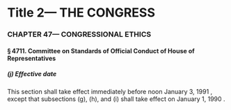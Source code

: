 
# Title 2— THE CONGRESS
### CHAPTER 47— CONGRESSIONAL ETHICS
#### § 4711. Committee on Standards of Official Conduct of House of Representatives
##### (j) Effective date

This section shall take effect immediately before noon January 3, 1991 , except that subsections (g), (h), and (i) shall take effect on January 1, 1990 .
